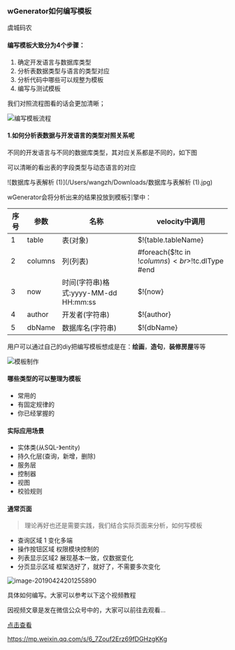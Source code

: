 ###  wGenerator如何编写模板
虞城码农





#### 编写模板大致分为4个步骤：

1. 确定开发语言与数据库类型
2. 分析表数据类型与语言的类型对应
3. 分析代码中哪些可以规整为模板
4. 编写与测试模板

我们对照流程图看的话会更加清晰；

![编写模板流程](/Users/wangzh/Downloads/编写模板流程.jpg)

#### 1.如何分析表数据与开发语言的类型对照关系呢

不同的开发语言与不同的数据库类型，其对应关系都是不同的，如下图

可以清晰的看出表的字段类型与动态语言的对应

![数据库与表解析 (1)](/Users/wangzh/Downloads/数据库与表解析 (1).jpg)

wGenerator会将分析出来的结果投放到模板引擎中：

| 序号 | 参数    | 名称                                 | velocity中调用                                       |
| ---- | ------- | ------------------------------------ | ---------------------------------------------------- |
| 1    | table   | 表(对象)                             | $!{table.tableName}                                  |
| 2    | columns | 列(列表)                             | \#foreach($!tc in $!columns)<br>$!tc.dlType<br>\#end |
| 3    | now     | 时间(字符串)格式:yyyy-MM-dd HH:mm:ss | $!{now}                                              |
| 4    | author  | 开发者(字符串)                       | $!{author}                                           |
| 5    | dbName  | 数据库名(字符串)                     | $!{dbName}                                           |



用户可以通过自己的diy把编写模板想成是在：**绘画**，**造句**，**装修房屋**等等

![模板制作](/Users/wangzh/Downloads/模板制作.jpg)



#### 哪些类型的可以整理为模板

- 常用的
- 有固定规律的
- 你已经掌握的



#### 实际应用场景

- 实体类(从SQL-》entity) 
- 持久化层(查询，新增，删除)
- 服务层
- 控制器
- 视图
- 校验规则

#### 通常页面

> 理论再好也还是需要实践，我们结合实际页面来分析，如何写模板

- 查询区域 1         变化多端
- 操作按钮区域   权限模块控制的
- 列表显示区域2  展现基本一致，仅数据变化
- 分页显示区域  框架选好了，就好了，不需要多次变化

![image-20190424201255890](/Users/wangzh/Downloads/image-20190424201255890.png)



具体如何编写。大家可以参考以下这个视频教程

因视频文章是发在微信公众号中的，大家可以前往去观看...

[点击查看](<https://mp.weixin.qq.com/s/6_7Zouf2Erz69fDGHzgKKg>)

<https://mp.weixin.qq.com/s/6_7Zouf2Erz69fDGHzgKKg>



[^wGenerator]: http://wgenerator.51dmai.com







